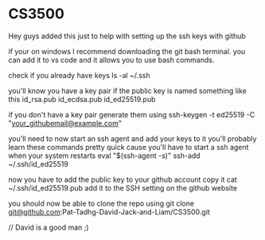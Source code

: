 # CS3500
Hey guys added this just to help with setting up the ssh keys with github 

if your on windows I recommend downloading the git bash terminal.
you can add it to vs code and it allows you to use bash commands.

check if you already have keys 
ls -al ~/.ssh

you'll know you have a key pair if the public key is named something like this
id_rsa.pub
id_ecdsa.pub
id_ed25519.pub

if you don't have a key pair generate them using
ssh-keygen -t ed25519 -C "your_githubemail@example.com"

you'll need to now start an ssh agent and add your keys to it
you'll probably learn these commands pretty quick cause you'll have to start a ssh agent when your system restarts
eval "$(ssh-agent -s)"
ssh-add ~/.ssh/id_ed25519

now you have to add the public key to your github account
copy it
cat ~/.ssh/id_ed25519.pub
add it to the SSH setting on the github website

you should now be able to clone the repo using
git clone git@github.com:Pat-Tadhg-David-Jack-and-Liam/CS3500.git

// David is a good man ;)

